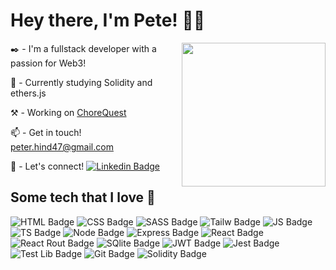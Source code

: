 # Hey there, I'm Pete! 👋🏻

<img align='right' src="https://peter-hind.github.io/img/crazypete.png" width="230">

✒️ - I'm a fullstack developer with a passion for Web3!

🌱 - Currently studying Solidity and ethers.js

⚒️ - Working on <a target="_blank" href="https://www.chorequest.devacademy.nz">ChoreQuest</a>

📫 - Get in touch! <a href="mailto:peter.hind47@gmail.com">peter.hind47@gmail.com</a>

🤝 - Let's connect! [![Linkedin Badge](	https://img.shields.io/badge/LinkedIn-0077B5?style=for-the-badge&logo=linkedin&logoColor=white)](https://www.linkedin.com/in/peter-hind/)

## Some tech that I love 👺

![HTML Badge](https://img.shields.io/badge/HTML5-E34F26?style=for-the-badge&logo=html5&logoColor=white) ![CSS Badge](https://img.shields.io/badge/CSS3-1572B6?style=for-the-badge&logo=css3&logoColor=white) ![SASS Badge](https://img.shields.io/badge/Sass-CC6699?style=for-the-badge&logo=sass&logoColor=white) ![Tailw Badge](https://img.shields.io/badge/Tailwind_CSS-38B2AC?style=for-the-badge&logo=tailwind-css&logoColor=white) ![JS Badge](https://img.shields.io/badge/JavaScript-F7DF1E?style=for-the-badge&logo=javascript&logoColor=black) ![TS Badge](https://img.shields.io/badge/TypeScript-007ACC?style=for-the-badge&logo=typescript&logoColor=white) ![Node Badge](https://img.shields.io/badge/Node.js-43853D?style=for-the-badge&logo=node.js&logoColor=white) ![Express Badge](https://img.shields.io/badge/Express.js-404D59?style=for-the-badge) ![React Badge](https://img.shields.io/badge/React-20232A?style=for-the-badge&logo=react&logoColor=61DAFB) ![React Rout Badge](https://img.shields.io/badge/React_Router-CA4245?style=for-the-badge&logo=react-router&logoColor=white) ![SQlite Badge](https://img.shields.io/badge/SQLite-07405E?style=for-the-badge&logo=sqlite&logoColor=white) ![JWT Badge](https://img.shields.io/badge/json%20web%20tokens-323330?style=for-the-badge&logo=json-web-tokens&logoColor=pink) ![Jest Badge](https://img.shields.io/badge/Jest-323330?style=for-the-badge&logo=Jest&logoColor=white) ![Test Lib Badge](https://img.shields.io/badge/testing%20library-323330?style=for-the-badge&logo=testing-library&logoColor=red) ![Git Badge](https://img.shields.io/badge/GIT-E44C30?style=for-the-badge&logo=git&logoColor=white) ![Solidity Badge](https://img.shields.io/badge/Solidity-363636?logo=solidity&logoColor=fff&style=for-the-badge)

